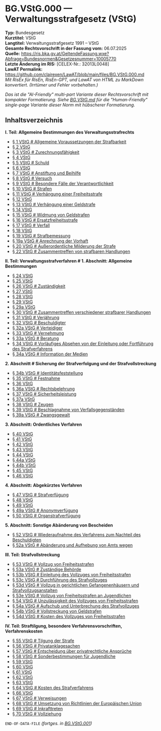 # BG.VStG.000 — Verwaltungsstrafgesetz (VStG)
**Typ:** Bundesgesetz  
**Kurztitel:** VStG  
**Langtitel:** Verwaltungsstrafgesetz 1991 – VStG  
**Gesamte Rechtsvorschrift in der Fassung vom:** 06.07.2025  
**Quelle:** https://ris.bka.gv.at/GeltendeFassung.wxe?Abfrage=Bundesnormen&Gesetzesnummer=10005770  
**Letzte Änderung im RIS:** [CELEX-Nr.: 32013L0048]  
**LawAT Permalink:** https://github.com/clairexen/LawAT/blob/main/files/BG.VStG.000.md  
*Mit RisEx für RisEn, RisEn-GPT, und LawAT von HTML zu MarkDown konvertiert. (Irrtümer und Fehler vorbehalten.)*

*Das ist die "AI-Friendly" multi-part Variante dieser Rechtsvorschrift mit kompakter Formatierung. Siehe [BG.VStG.md](BG.VStG.md) für die "Human-Friendly" single-page Variante dieser Norm mit hübscherer Formatierung.*

## Inhaltsverzeichnis

**I. Teil: Allgemeine Bestimmungen des Verwaltungsstrafrechts**  
* [§ 1 VStG # Allgemeine Voraussetzungen der Strafbarkeit](BG.VStG.001.md#-1-vstg--allgemeine-voraussetzungen-der-strafbarkeit)  
* [§ 2 VStG](BG.VStG.001.md#-2-vstg)  
* [§ 3 VStG # Zurechnungsfähigkeit](BG.VStG.001.md#-3-vstg--zurechnungsfähigkeit)  
* [§ 4 VStG](BG.VStG.001.md#-4-vstg)  
* [§ 5 VStG # Schuld](BG.VStG.001.md#-5-vstg--schuld)  
* [§ 6 VStG](BG.VStG.001.md#-6-vstg)  
* [§ 7 VStG # Anstiftung und Beihilfe](BG.VStG.001.md#-7-vstg--anstiftung-und-beihilfe)  
* [§ 8 VStG # Versuch](BG.VStG.001.md#-8-vstg--versuch)  
* [§ 9 VStG # Besondere Fälle der Verantwortlichkeit](BG.VStG.001.md#-9-vstg--besondere-fälle-der-verantwortlichkeit)  
* [§ 10 VStG # Strafen](BG.VStG.001.md#-10-vstg--strafen)  
* [§ 11 VStG # Verhängung einer Freiheitsstrafe](BG.VStG.001.md#-11-vstg--verhängung-einer-freiheitsstrafe)  
* [§ 12 VStG](BG.VStG.001.md#-12-vstg)  
* [§ 13 VStG # Verhängung einer Geldstrafe](BG.VStG.001.md#-13-vstg--verhängung-einer-geldstrafe)  
* [§ 14 VStG](BG.VStG.001.md#-14-vstg)  
* [§ 15 VStG # Widmung von Geldstrafen](BG.VStG.001.md#-15-vstg--widmung-von-geldstrafen)  
* [§ 16 VStG # Ersatzfreiheitsstrafe](BG.VStG.001.md#-16-vstg--ersatzfreiheitsstrafe)  
* [§ 17 VStG # Verfall](BG.VStG.001.md#-17-vstg--verfall)  
* [§ 18 VStG](BG.VStG.001.md#-18-vstg)  
* [§ 19 VStG # Strafbemessung](BG.VStG.001.md#-19-vstg--strafbemessung)  
* [§ 19a VStG # Anrechnung der Vorhaft](BG.VStG.001.md#-19a-vstg--anrechnung-der-vorhaft)  
* [§ 20 VStG # Außerordentliche Milderung der Strafe](BG.VStG.001.md#-20-vstg--außerordentliche-milderung-der-strafe)  
* [§ 22 VStG # Zusammentreffen von strafbaren Handlungen](BG.VStG.001.md#-22-vstg--zusammentreffen-von-strafbaren-handlungen)

**II. Teil: Verwaltungsstrafverfahren # 1. Abschnitt: Allgemeine Bestimmungen**  
* [§ 24 VStG](BG.VStG.001.md#-24-vstg)  
* [§ 25 VStG](BG.VStG.001.md#-25-vstg)  
* [§ 26 VStG # Zuständigkeit](BG.VStG.001.md#-26-vstg--zuständigkeit)  
* [§ 27 VStG](BG.VStG.001.md#-27-vstg)  
* [§ 28 VStG](BG.VStG.001.md#-28-vstg)  
* [§ 29 VStG](BG.VStG.001.md#-29-vstg)  
* [§ 29a VStG](BG.VStG.001.md#-29a-vstg)  
* [§ 30 VStG # Zusammentreffen verschiedener strafbarer Handlungen](BG.VStG.001.md#-30-vstg--zusammentreffen-verschiedener-strafbarer-handlungen)  
* [§ 31 VStG # Verjährung](BG.VStG.001.md#-31-vstg--verjährung)  
* [§ 32 VStG # Beschuldigter](BG.VStG.001.md#-32-vstg--beschuldigter)  
* [§ 32a VStG # Verteidiger](BG.VStG.001.md#-32a-vstg--verteidiger)  
* [§ 33 VStG # Vernehmung](BG.VStG.001.md#-33-vstg--vernehmung)  
* [§ 33a VStG # Beratung](BG.VStG.001.md#-33a-vstg--beratung)  
* [§ 34 VStG # Vorläufiges Absehen von der Einleitung oder Fortführung des Strafverfahrens](BG.VStG.001.md#-34-vstg--vorläufiges-absehen-von-der-einleitung-oder-fortführung-des-strafverfahrens)  
* [§ 34a VStG # Information der Medien](BG.VStG.001.md#-34a-vstg--information-der-medien)

**2. Abschnitt # Sicherung der Strafverfolgung und der Strafvollstreckung**  
* [§ 34b VStG # Identitätsfeststellung](BG.VStG.002.md#-34b-vstg--identitätsfeststellung)  
* [§ 35 VStG # Festnahme](BG.VStG.002.md#-35-vstg--festnahme)  
* [§ 36 VStG](BG.VStG.002.md#-36-vstg)  
* [§ 36a VStG # Rechtsbelehrung](BG.VStG.002.md#-36a-vstg--rechtsbelehrung)  
* [§ 37 VStG # Sicherheitsleistung](BG.VStG.002.md#-37-vstg--sicherheitsleistung)  
* [§ 37a VStG](BG.VStG.002.md#-37a-vstg)  
* [§ 38 VStG # Zeugen](BG.VStG.002.md#-38-vstg--zeugen)  
* [§ 39 VStG # Beschlagnahme von Verfallsgegenständen](BG.VStG.002.md#-39-vstg--beschlagnahme-von-verfallsgegenständen)  
* [§ 39a VStG # Zwangsgewalt](BG.VStG.002.md#-39a-vstg--zwangsgewalt)

**3. Abschnitt: Ordentliches Verfahren**  
* [§ 40 VStG](BG.VStG.002.md#-40-vstg)  
* [§ 41 VStG](BG.VStG.002.md#-41-vstg)  
* [§ 42 VStG](BG.VStG.002.md#-42-vstg)  
* [§ 43 VStG](BG.VStG.002.md#-43-vstg)  
* [§ 44 VStG](BG.VStG.002.md#-44-vstg)  
* [§ 44a VStG](BG.VStG.002.md#-44a-vstg)  
* [§ 44b VStG](BG.VStG.002.md#-44b-vstg)  
* [§ 45 VStG](BG.VStG.002.md#-45-vstg)  
* [§ 46 VStG](BG.VStG.002.md#-46-vstg)

**4. Abschnitt: Abgekürztes Verfahren**  
* [§ 47 VStG # Strafverfügung](BG.VStG.003.md#-47-vstg--strafverfügung)  
* [§ 48 VStG](BG.VStG.003.md#-48-vstg)  
* [§ 49 VStG](BG.VStG.003.md#-49-vstg)  
* [§ 49a VStG # Anonymverfügung](BG.VStG.003.md#-49a-vstg--anonymverfügung)  
* [§ 50 VStG # Organstrafverfügung](BG.VStG.003.md#-50-vstg--organstrafverfügung)

**5. Abschnitt: Sonstige Abänderung von Bescheiden**  
* [§ 52 VStG # Wiederaufnahme des Verfahrens zum Nachteil des Beschuldigten](BG.VStG.003.md#-52-vstg--wiederaufnahme-des-verfahrens-zum-nachteil-des-beschuldigten)  
* [§ 52a VStG # Abänderung und Aufhebung von Amts wegen](BG.VStG.003.md#-52a-vstg--abänderung-und-aufhebung-von-amts-wegen)

**III. Teil: Strafvollstreckung**  
* [§ 53 VStG # Vollzug von Freiheitsstrafen](BG.VStG.003.md#-53-vstg--vollzug-von-freiheitsstrafen)  
* [§ 53a VStG # Zuständige Behörde](BG.VStG.003.md#-53a-vstg--zuständige-behörde)  
* [§ 53b VStG # Einleitung des Vollzuges von Freiheitsstrafen](BG.VStG.003.md#-53b-vstg--einleitung-des-vollzuges-von-freiheitsstrafen)  
* [§ 53c VStG # Durchführung des Strafvollzuges](BG.VStG.003.md#-53c-vstg--durchführung-des-strafvollzuges)  
* [§ 53d VStG # Vollzug in gerichtlichen Gefangenenhäusern und Strafvollzugsanstalten](BG.VStG.003.md#-53d-vstg--vollzug-in-gerichtlichen-gefangenenhäusern-und-strafvollzugsanstalten)  
* [§ 53e VStG # Vollzug von Freiheitsstrafen an Jugendlichen](BG.VStG.003.md#-53e-vstg--vollzug-von-freiheitsstrafen-an-jugendlichen)  
* [§ 54 VStG # Unzulässigkeit des Vollzuges von Freiheitsstrafen](BG.VStG.003.md#-54-vstg--unzulässigkeit-des-vollzuges-von-freiheitsstrafen)  
* [§ 54a VStG # Aufschub und Unterbrechung des Strafvollzuges](BG.VStG.003.md#-54a-vstg--aufschub-und-unterbrechung-des-strafvollzuges)  
* [§ 54b VStG # Vollstreckung von Geldstrafen](BG.VStG.003.md#-54b-vstg--vollstreckung-von-geldstrafen)  
* [§ 54d VStG # Kosten des Vollzuges von Freiheitsstrafen](BG.VStG.003.md#-54d-vstg--kosten-des-vollzuges-von-freiheitsstrafen)

**IV. Teil: Straftilgung, besondere Verfahrensvorschriften, Verfahrenskosten**  
* [§ 55 VStG # Tilgung der Strafe](BG.VStG.004.md#-55-vstg--tilgung-der-strafe)  
* [§ 56 VStG # Privatanklagesachen](BG.VStG.004.md#-56-vstg--privatanklagesachen)  
* [§ 57 VStG # Entscheidung über privatrechtliche Ansprüche](BG.VStG.004.md#-57-vstg--entscheidung-über-privatrechtliche-ansprüche)  
* [§ 58 VStG # Sonderbestimmungen für Jugendliche](BG.VStG.004.md#-58-vstg--sonderbestimmungen-für-jugendliche)  
* [§ 59 VStG](BG.VStG.004.md#-59-vstg)  
* [§ 60 VStG](BG.VStG.004.md#-60-vstg)  
* [§ 61 VStG](BG.VStG.004.md#-61-vstg)  
* [§ 62 VStG](BG.VStG.004.md#-62-vstg)  
* [§ 63 VStG](BG.VStG.004.md#-63-vstg)  
* [§ 64 VStG # Kosten des Strafverfahrens](BG.VStG.004.md#-64-vstg--kosten-des-strafverfahrens)  
* [§ 66 VStG](BG.VStG.004.md#-66-vstg)  
* [§ 67 VStG # Verweisungen](BG.VStG.004.md#-67-vstg--verweisungen)  
* [§ 68 VStG # Umsetzung von Richtlinien der Europäischen Union](BG.VStG.004.md#-68-vstg--umsetzung-von-richtlinien-der-europäischen-union)  
* [§ 69 VStG # Inkrafttreten](BG.VStG.004.md#-69-vstg--inkrafttreten)  
* [§ 70 VStG # Vollziehung](BG.VStG.004.md#-70-vstg--vollziehung)

`END-OF-DATA-FILE` *(fortges. in [BG.VStG.001](BG.VStG.001.md))*

